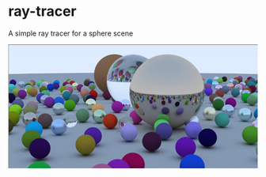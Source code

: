 # ray-tracer

A simple ray tracer for a sphere scene

![Sphere scene image](https://raw.githubusercontent.com/kjaleshire/ray-tracer/master/out.png "Sphere scene image")
